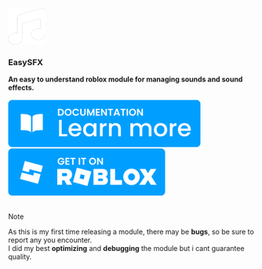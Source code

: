 <img src="./docs/icon.png" style="width:75px;height:75px;"></img>
<h3><strong>EasySFX</strong></h3>
<strong>An easy to understand roblox module for managing sounds and sound effects.</strong>
<br><br>
<a href="https://withoutruless.github.io/EasySFX/"><img src="./svgs/documentation_learn.svg"></img></a>
&nbsp;<a href="https://create.roblox.com/store/asset/121810074935113"><img src="./svgs/roblox_dev.svg"></img></a>
<br><br>

> [!NOTE]  
> As this is my first time releasing a module, there may be **bugs**, so be sure to report any you encounter.
> <br>
> I did my best **optimizing** and **debugging** the module but i cant guarantee quality.
